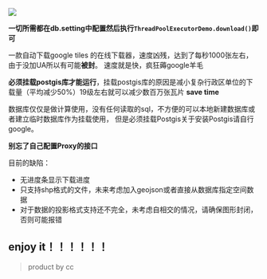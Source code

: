 ![](https://gitee.com/cc3929/Pic_go/raw/master/image/geotools/20211124160909.png)

**一切所需都在db.setting中配置然后执行```ThreadPoolExecutorDemo.download()```即可**

一款自动下载google tiles 的在线下载器，速度凶残，达到了每秒1000张左右，由于没加UA所以有可能**被封**。 速度就是快，疯狂薅google羊毛

**必须挂载postgis库才能运行**，挂载postgis库的原因是减小复杂行政区单位的下载量（平均减少50%）19级左右就可以减少数百万张瓦片
**save time**

数据库仅仅是做计算使用，没有任何读取的sql，不方便的可以本地新建数据库或者建立临时数据库作为挂载使用， 但是必须挂载Postgis关于安装Postgis请自行google。

**别忘了自己配置Proxy的接口**

目前的缺陷：

* 无进度条显示下载进度
* 只支持shp格式的文件，未来考虑加入geojson或者直接从数据库指定空间数据
* 对于数据的投影格式支持还不完全，未考虑自相交的情况，请确保图形封闭，否则可能报错

## enjoy it！！！！！！

> product by cc